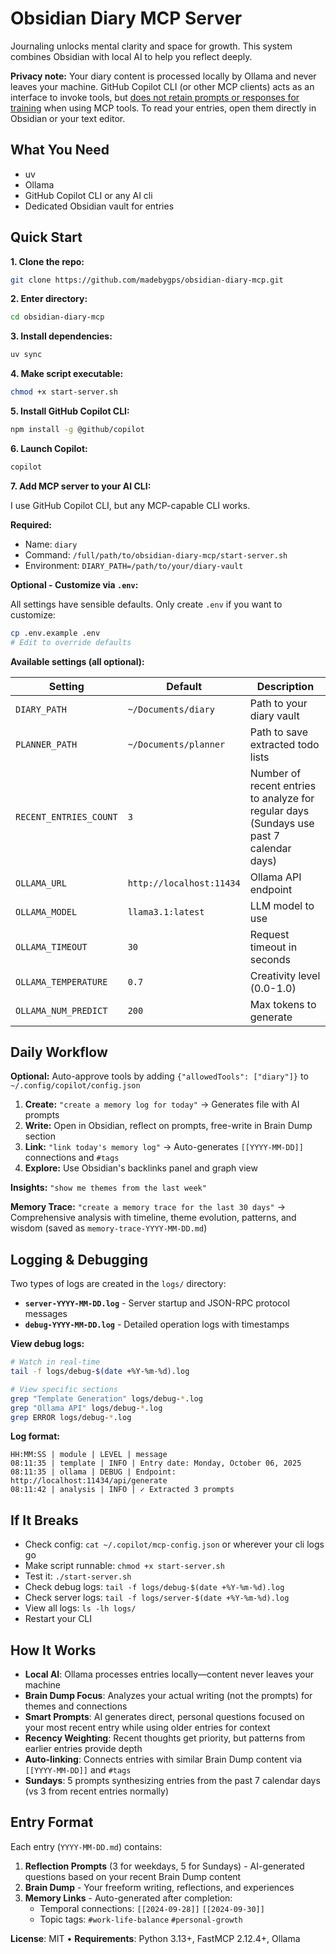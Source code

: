 # Obsidian Diary MCP Server

Journaling unlocks mental clarity and space for growth. This system combines Obsidian with local AI to help you reflect deeply.

**Privacy note:** Your diary content is processed locally by Ollama and never leaves your machine. GitHub Copilot CLI (or other MCP clients) acts as an interface to invoke tools, but [does not retain prompts or responses for training](https://resources.github.com/learn/pathways/copilot/essentials/how-github-copilot-handles-data/) when using MCP tools. To read your entries, open them directly in Obsidian or your text editor.

## What You Need

- uv
- Ollama
- GitHub Copilot CLI or any AI cli
- Dedicated Obsidian vault for entries

## Quick Start

**1. Clone the repo:**
```bash
git clone https://github.com/madebygps/obsidian-diary-mcp.git
```

**2. Enter directory:**
```bash
cd obsidian-diary-mcp
```

**3. Install dependencies:**
```bash
uv sync
```

**4. Make script executable:**
```bash
chmod +x start-server.sh
```

**5. Install GitHub Copilot CLI:**
```bash
npm install -g @github/copilot
```

**6. Launch Copilot:**
```bash
copilot
```

**7. Add MCP server to your AI CLI:**

I use GitHub Copilot CLI, but any MCP-capable CLI works.

**Required:**
- Name: `diary`
- Command: `/full/path/to/obsidian-diary-mcp/start-server.sh`
- Environment: `DIARY_PATH=/path/to/your/diary-vault`

**Optional - Customize via `.env`:**

All settings have sensible defaults. Only create `.env` if you want to customize:

```bash
cp .env.example .env
# Edit to override defaults
```

**Available settings (all optional):**

| Setting | Default | Description |
|---------|---------|-------------|
| `DIARY_PATH` | `~/Documents/diary` | Path to your diary vault |
| `PLANNER_PATH` | `~/Documents/planner` | Path to save extracted todo lists |
| `RECENT_ENTRIES_COUNT` | `3` | Number of recent entries to analyze for regular days (Sundays use past 7 calendar days) |
| `OLLAMA_URL` | `http://localhost:11434` | Ollama API endpoint |
| `OLLAMA_MODEL` | `llama3.1:latest` | LLM model to use |
| `OLLAMA_TIMEOUT` | `30` | Request timeout in seconds |
| `OLLAMA_TEMPERATURE` | `0.7` | Creativity level (0.0-1.0) |
| `OLLAMA_NUM_PREDICT` | `200` | Max tokens to generate |


## Daily Workflow

**Optional:** Auto-approve tools by adding `{"allowedTools": ["diary"]}` to `~/.config/copilot/config.json`

1. **Create:** `"create a memory log for today"` → Generates file with AI prompts
2. **Write:** Open in Obsidian, reflect on prompts, free-write in Brain Dump section
3. **Link:** `"link today's memory log"` → Auto-generates `[[YYYY-MM-DD]]` connections and `#tags`
4. **Explore:** Use Obsidian's backlinks panel and graph view

**Insights:** `"show me themes from the last week"`

**Memory Trace:** `"create a memory trace for the last 30 days"` → Comprehensive analysis with timeline, theme evolution, patterns, and wisdom (saved as `memory-trace-YYYY-MM-DD.md`)

## Logging & Debugging

Two types of logs are created in the `logs/` directory:

- **`server-YYYY-MM-DD.log`** - Server startup and JSON-RPC protocol messages
- **`debug-YYYY-MM-DD.log`** - Detailed operation logs with timestamps

**View debug logs:**
```bash
# Watch in real-time
tail -f logs/debug-$(date +%Y-%m-%d).log

# View specific sections
grep "Template Generation" logs/debug-*.log
grep "Ollama API" logs/debug-*.log
grep ERROR logs/debug-*.log
```

**Log format:**
```
HH:MM:SS | module | LEVEL | message
08:11:35 | template | INFO | Entry date: Monday, October 06, 2025
08:11:35 | ollama | DEBUG | Endpoint: http://localhost:11434/api/generate
08:11:42 | analysis | INFO | ✓ Extracted 3 prompts
```

## If It Breaks

- Check config: `cat ~/.copilot/mcp-config.json` or wherever your cli logs go
- Make script runnable: `chmod +x start-server.sh`
- Test it: `./start-server.sh`
- Check debug logs: `tail -f logs/debug-$(date +%Y-%m-%d).log`
- Check server logs: `tail -f logs/server-$(date +%Y-%m-%d).log`
- View all logs: `ls -lh logs/`
- Restart your CLI


## How It Works

- **Local AI**: Ollama processes entries locally—content never leaves your machine
- **Brain Dump Focus**: Analyzes your actual writing (not the prompts) for themes and connections
- **Smart Prompts**: AI generates direct, personal questions focused on your most recent entry while using older entries for context
- **Recency Weighting**: Recent thoughts get priority, but patterns from earlier entries provide depth
- **Auto-linking**: Connects entries with similar Brain Dump content via `[[YYYY-MM-DD]]` and `#tags`
- **Sundays**: 5 prompts synthesizing entries from the past 7 calendar days (vs 3 from recent entries normally)


## Entry Format

Each entry (`YYYY-MM-DD.md`) contains:

1. **Reflection Prompts** (3 for weekdays, 5 for Sundays) - AI-generated questions based on your recent Brain Dump content
2. **Brain Dump** - Your freeform writing, reflections, and experiences
3. **Memory Links** - Auto-generated after completion:
   - Temporal connections: `[[2024-09-28]]` `[[2024-09-30]]`
   - Topic tags: `#work-life-balance` `#personal-growth`

**License**: MIT • **Requirements**: Python 3.13+, FastMCP 2.12.4+, Ollama